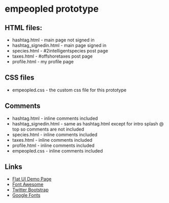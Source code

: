 empeopled prototype
=======

## HTML files:
* hashtag.html - main page not signed in
* hashtag_signedin.html - main page signed in
* species.html - #2intelligentspecies post page
* taxes.html - #offshoretaxes post page
* profile.html - my profile page

## CSS files
* empeopled.css - the custom css file for this prototype

## Comments
* hashtag.html - inline comments included
* hashtag_signedin.html - same as hashtag.html except for intro splash @ top so comments are not included
* species.html - inline comments included
* taxes.html - inline comments included
* profile.html - inline comments included
* empeopled.css - inline comments included

## Links
+ [Flat UI Demo Page](http://designmodo.github.io/Flat-UI/)
+ [Font Awesome](http://fortawesome.github.io/Font-Awesome/)
+ [Twitter Bootstrap](http://getbootstrap.com/)
+ [Google Fonts](https://www.google.com/fonts)

